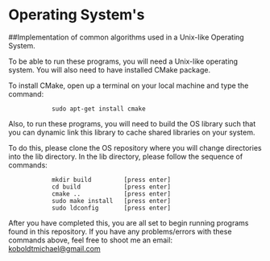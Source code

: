 # Operating System's
##Implementation of common algorithms used in a Unix-like Operating System.

To be able to run these programs, you will need a Unix-like operating system. You will also need to have installed CMake package.
	
To install CMake, open up a terminal on your local machine and type the command: 
	
				sudo apt-get install cmake

Also, to run these programs, you will need to build the OS library such that you can dynamic link this library to cache shared libraries on your system.
	
To do this, please clone the OS repository where you will change directories into the lib directory. In the lib directory, please follow the sequence of commands:

				mkdir build 		[press enter]
				cd build			[press enter]
				cmake ..			[press enter]
				sudo make install	[press enter]
				sudo ldconfig		[press enter]

After you have completed this, you are all set to begin running programs found in this repository. If you have any problems/errors with these commands above, feel free to shoot me an email: koboldtmichael@gmail.com



	

